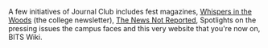 <!-- TITLE: Journal Club -->
<!-- SUBTITLE: Journal Club is a student organisation that focuses on journalism. -->

A few initiatives of Journal Club includes fest magazines,  [Whispers in the Woods](/news/witw) (the college newsletter), [The News Not Reported](/orgs/journal-club/the-news-not-reported), Spotlights on the pressing issues the campus faces and this very website that you're now on, BITS Wiki.